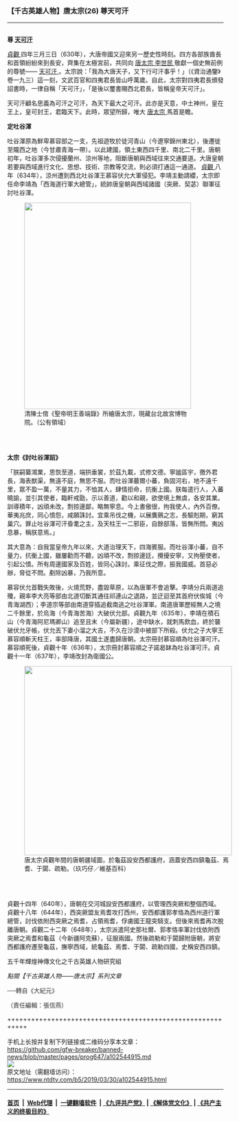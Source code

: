 ### 【千古英雄人物】唐太宗(26) 尊天可汗
------------------------

<div class="post_content" itemprop="articleBody">
 <div class="column">
  <div class="arttop mbottom20">
  </div>
 </div>
 <p>
  <strong>
   尊
   <a href="https://www.ntdtv.com/b5/天可汗.htm">
    天可汗
   </a>
  </strong>
 </p>
 <p>
  <a href="https://www.ntdtv.com/b5/貞觀.htm">
   貞觀
  </a>
  四年三月三日（630年），大唐帝國又迎來另一歷史性時刻。四方各部族酋長和首領紛紛來到長安，齊集在太極宮前，共同向
  <a href="https://www.ntdtv.com/b5/唐太宗.htm">
   唐太宗
  </a>
  <a href="https://www.ntdtv.com/b5/李世民.htm">
   李世民
  </a>
  敬獻一個史無前例的尊號——
  <a href="https://www.ntdtv.com/b5/天可汗.htm">
   天可汗
  </a>
  。太宗說：「我為大唐天子，又下行可汗事乎！」（《資治通鑒》卷一九三）這一刻，文武百官和四夷君長皆山呼萬歲。自此，太宗對四夷君長頒發詔書時，一律自稱「天可汗」，「是後以璽書賜西北君長，皆稱皇帝天可汗」。
 </p>
 <p>
  天可汗顧名思義為可汗之可汗，為天下最大之可汗。此亦是天意，中土神州，皇在王上，皇可封王，君臨天下。此時，眾望所歸，唯大
  <a href="https://www.ntdtv.com/b5/唐太宗.htm">
   唐太宗
  </a>
  馬首是瞻。
 </p>
 <p>
  <strong>
   定吐谷渾
  </strong>
 </p>
 <p>
  吐谷渾原為鮮卑慕容部之一支，先祖遊牧於徒河青山（今遼寧錦州東北），後遷徙至隴西之地（今甘肅青海一帶）。以此建國，領土東西四千里、南北二千里。唐朝初年，吐谷渾多次侵擾蘭州、涼州等地，阻斷唐朝與西域往來交通要道。大唐皇朝若要與西域進行文化、思想、技術、宗教等交流，則必須打通這一通道。
  <a href="https://www.ntdtv.com/b5/貞觀.htm">
   貞觀
  </a>
  八年（634年），涼州遭到西北吐谷渾王慕容伏允大軍侵犯。李靖主動請纓，太宗即任命李靖為「西海道行軍大總管」，統帥唐皇朝與西域諸國（突厥、契苾）聯軍征討吐谷渾。
 </p>
 <figure class="wp-caption aligncenter" id="attachment_7983136" style="width: 388px;">
  <a href="http://i.epochtimes.com/assets/uploads/2016/06/1606092314242669.jpg">
   <img alt="" class="wp-image-7983136" height="480" src="http://i.epochtimes.com/assets/uploads/2016/06/1606092314242669.jpg" width="388"/>
  </a>
  <br/><figcaption class="wp-caption-text">
   清陳士倌《聖帝明王善端錄》所繪唐太宗，現藏台北故宮博物院。（公有領域）
  </figcaption><br/>
 </figure><br/>
 <p>
  <strong>
   太宗《討吐谷渾詔》
  </strong>
 </p>
 <p>
  「朕嗣纂鴻業，思恢至道，端拱垂裳，於茲九載，式修文德。寧謐區宇，徼外君長，海表猷渠，無遠不庭，無思不服。而吐谷渾蕞爾小蕃，負固河右，地不遠千里，眾不盈一萬，不量其力，不恤其人，肆情拒命，抗衡上國。朕每遣行人，入蕃曉諭，並引其使者，臨軒戒勖，示以善道，勸以和親，欲使境上無虞，各安其業。訓導積年，凶頑未改，剽掠邊鄙，略無寧息。今上書傲很，拘我使人，內外百僚。華夷兆庶，同心憤怨，咸願誅討。宜乘吊伐之機，以展鷹鸇之志，長驅剋期，窮其巢穴。罪止吐谷渾可汗昏耄之主，及天柱王一二邪臣，自餘部落，皆無所問。夷凶息暴，稱朕意焉。」
 </p>
 <p>
  其大意為：自我當皇帝九年以來，大道治理天下，四海賓服。而吐谷渾小蕃，自不量力，抗衡上國，雖屢勸而不聽，凶頑不改，剽掠邊廷，攪擾安寧，又拘壓使者，引起公憤。所有周邊國家及百姓，皆同心誅討。乘征伐之際，振我國威。首惡必辦，脅從不問。剷除凶暴，乃我所意。
 </p>
 <p>
  慕容伏允首戰失敗後，火燒荒野，盡毀草原，以為唐軍不會追擊。李靖分兵兩道追殲，親率李大亮等部由北道切斷其通往祁連山之退路，並迂迴至其首府伏俟城（今青海湖西）；李道宗等部由南道穿插追截南逃之吐谷渾軍。南道唐軍歷經無人之境二千餘里，於烏海（今青海苦海）大破伏允部。貞觀九年（635年），李靖在積石山（今青海阿尼瑪卿山）追至且末（今屬新疆），途中缺水，就刺馬飲血，終於襲破伏允牙帳，伏允丟下妻小溜之大吉，不久在沙漠中被部下所殺。伏允之子大寧王慕容順斬天柱王，率部降唐，其國土遂盡歸唐朝。太宗冊封慕容順為吐谷渾可汗。慕容順死後，貞觀十年（636年），太宗冊封慕容順之子諾曷缽為吐谷渾可汗。貞觀十一年（637年），李靖改封為衛國公。
 </p>
 <figure class="wp-caption aligncenter" id="attachment_8068353" style="width: 483px;">
  <a href="http://i.epochtimes.com/assets/uploads/2016/07/1607051018421456.jpg">
   <img alt="" class="wp-image-8068353" height="440" src="http://i.epochtimes.com/assets/uploads/2016/07/1607051018421456-600x546.jpg" width="483"/>
  </a>
  <br/><figcaption class="wp-caption-text">
   唐太宗貞觀年間的唐朝疆域圖，於龜茲設安西都護府，涵蓋安西四鎮龜茲、焉耆、于闐、疏勒。（玖巧仔／維基百科）
  </figcaption><br/>
 </figure><br/>
 <p>
  貞觀十四年（640年），唐朝在交河城設安西都護府，以管理西突厥和整個西域。貞觀十八年（644年），西突厥盟友焉耆攻打西州，安西都護郭孝恪為西州道行軍總管，討伐依附西突厥之焉耆，占領焉耆，俘虜國王龍突騎支。但後來焉耆再次脫離唐朝。貞觀二十二年（648年），太宗派遣阿史那社爾、郭孝恪率軍討伐依附西突厥之焉耆和龜茲（今新疆阿克蘇），征服兩國。然後疏勒和于闐歸附唐朝，將安西都護府遷至龜茲，撫寧西域，統龜茲、焉耆、于闐、疏勒四國，史稱安西四鎮。
 </p>
 <p>
  五千年輝煌神傳文化之千古英雄人物研究組
 </p>
 <p>
  <em>
   點閱【千古英雄人物——唐太宗】系列文章
  </em>
 </p>
 <p>
  <span style="color: #343434; font-family: helvetica neue, helvetica, arial, sans-serif;">
   ──轉自《大紀元》
  </span>
 </p>
 <p>
  <span style="color: #343434; font-family: helvetica neue, helvetica, arial, sans-serif;">
   （責任編輯：張信燕）
  </span>
 </p>
 <div class="single_ad">
 </div>
</div>

+++++++++++++++++++++++++++++++++++++++++++++++++++++++++++<br/><br/>
手机上长按并复制下列链接或二维码分享本文章：<br/>
https://github.com/gfw-breaker/banned-news/blob/master/pages/prog647/a102544915.md <br/>
<a href='https://github.com/gfw-breaker/banned-news/blob/master/pages/prog647/a102544915.md'><img src='https://github.com/gfw-breaker/banned-news/blob/master/pages/prog647/a102544915.md.png'/></a> <br/>
原文地址（需翻墙访问）：https://www.ntdtv.com/b5/2019/03/30/a102544915.html


------------------------
#### [首页](https://github.com/gfw-breaker/banned-news/blob/master/README.md) &nbsp;|&nbsp; [Web代理](https://github.com/labour-camp/helloworld) &nbsp;|&nbsp; [一键翻墙软件](https://github.com/gfw-breaker/nogfw/blob/master/README.md) &nbsp;| [《九评共产党》](https://github.com/gfw-breaker/9ping.md/blob/master/README.md#九评之一评共产党是什么) | [《解体党文化》](https://github.com/gfw-breaker/jtdwh.md/blob/master/README.md) | [《共产主义的终极目的》](https://github.com/gfw-breaker/gczydzjmd.md/blob/master/README.md)

